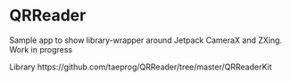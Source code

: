 # QRReader
Sample app to show library-wrapper around Jetpack CameraX and ZXing.
Work in progress
<p>Library https://github.com/taeprog/QRReader/tree/master/QRReaderKit</p>
